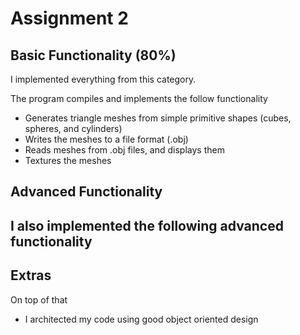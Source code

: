 # Assignment 2

## Basic Functionality (80%)
I implemented everything from this category.

The program compiles and implements the follow functionality
- Generates triangle meshes from simple primitive shapes (cubes, spheres, and cylinders)
- Writes the meshes to a file format (.obj)
- Reads meshes from .obj files, and displays them
- Textures the meshes

## Advanced Functionality
I also implemented the following advanced functionality
- 

## Extras
On top of that
- I architected my code using good object oriented design
